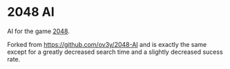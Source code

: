 # 2048 AI

AI for the game [2048](https://github.com/gabrielecirulli/2048).

Forked from https://github.com/ov3y/2048-AI and is exactly the same except for a greatly decreased search time and a slightly decreased sucess rate. 

